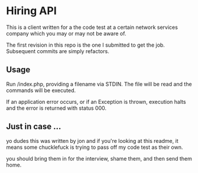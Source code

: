 # Hiring API

This is a client written for a the code test at a certain network services company which you may or may not be aware of.

The first revision in this repo is the one I submitted to get the job. Subsequent commits are simply refactors.

## Usage

Run /index.php, providing a filename via STDIN. The file will be read and the commands will be executed.

If an application error occurs, or if an Exception is thrown, execution halts and the error is returned with status 000.

## Just in case ...

yo dudes this was written by jon and if you're looking at this readme, it means some chucklefuck is trying to pass off my code test as their own.

you should bring them in for the interview, shame them, and then send them home.